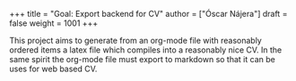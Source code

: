 +++
title = "Goal: Export backend for CV"
author = ["Óscar Nájera"]
draft = false
weight = 1001
+++

This project aims to generate from an org-mode file with reasonably ordered
items a latex file which compiles into a reasonably nice CV. In the same
spirit the org-mode file must export to markdown so that it can be uses for
web based CV.
